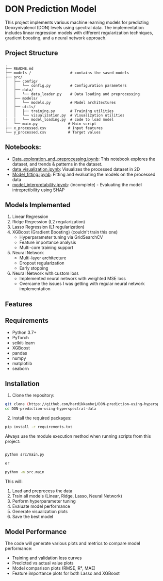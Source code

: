 # DON Prediction Model

This project implements various machine learning models for predicting Deoxynivalenol (DON) levels using spectral data. The implementation includes linear regression models with different regularization techniques, gradient boosting, and a neural network approach.

## Project Structure

```
.
├── README.md
├── models /                  # contains the saved models   
├── src/
│   ├── config/
│   │   └── config.py         # Configuration parameters
│   ├── data/
│   │   └── data_loader.py    # Data loading and preprocessing
│   ├── models/
│   │   └── models.py         # Model architectures
│   ├── utils/
│   │   ├── training.py       # Training utilities
│   │   └── visualization.py  # Visualization utilities
|   |   └── model_loading.py  # code to load model
│   └── main.py              # Main script
├── x_processed.csv          # Input features
└── y_processed.csv          # Target values
```

## Notebooks: 

- [Data_exploration_and_preprocessing.ipynb](Data_exploration_and_preprocessing.ipynb): This notebook explores the dataset, and trends & patterns in the dataset. 
- [data_visualization.ipynb](data_visualization.ipynb): Visualizes the processed dataset in 2D 
- [Model_fitting.ipynb](Model_fitting.ipynb): Fitting and evaluating the models on the processed data
- [model_interpretability.ipynb](model_interpretability.ipynb): (incomplete) - Evaluating the model intrepretibility using SHAP


## Models Implemented

1. Linear Regression
2. Ridge Regression (L2 regularization)
3. Lasso Regression (L1 regularization)
4. XGBoost (Gradient Boosting) (couldn't train this one)
   - Hyperparameter tuning via GridSearchCV
   - Feature importance analysis
   - Multi-core training support
5. Neural Network
   - Multi-layer architecture
   - Dropout regularization
   - Early stopping
6. Neural Network with custom loss 
   - Implemented neural network with weighted MSE loss 
   - Overcame the issues I was getting with regular neural network implementation

## Features

## Requirements

- Python 3.7+
- PyTorch
- scikit-learn
- XGBoost
- pandas
- numpy
- matplotlib
- seaborn

## Installation

1. Clone the repository:
```bash
git clone (https://github.com/hardikkamboj/DON-prediction-using-hyperspectral-data.git)
cd DON-prediction-using-hyperspectral-data
```

2. Install the required packages:
```bash
pip install -r requirements.txt
```

Always use the module execution method when running scripts from this project:

```bash

python src/main.py

or 

python -m src.main
```

This will:
1. Load and preprocess the data
2. Train all models (Linear, Ridge, Lasso, Neural Network)
3. Perform hyperparameter tuning
4. Evaluate model performance
5. Generate visualization plots
6. Save the best model

## Model Performance

The code will generate various plots and metrics to compare model performance:
- Training and validation loss curves
- Predicted vs actual value plots
- Model comparison plots (RMSE, R², MAE)
- Feature importance plots for both Lasso and XGBoost


